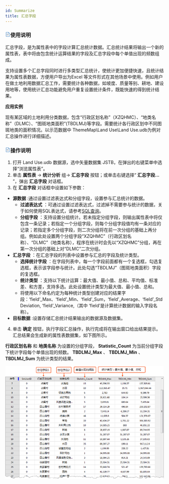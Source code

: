 ```yaml
---
id: Summarize
title: 汇总字段
---
```

### ![](../../img/read.gif)使用说明

汇总字段，是为属性表中的字段计算汇总统计数据。汇总统计结果将输出一个新的属性表，表中将由包含统计运算结果的字段及汇总字段中每个单值出现的频数组成。

支持设置多个汇总字段同时进行多类型汇总统计，使统计更加便捷快速，且统计结果为属性表数据，方便用户导出为Excel
等文件形式在其他场景中使用。例如用户在做土地利用数据汇总工作，需要统计各种数据，如坡度、质量等别、耕地、建设用地等，使用统计汇总功能避免用户重复设置统计条件，既能快速的得到统计结果。

**应用实例**

现有某区域的土地利用分类数据，包含“行政区划名称”（XZQHMC）、“地类名称”（DLMC）、“图斑地类面积”(TBDLMJ)等字段。需要统计各行政区划中不同图斑地类的面积情况。以示范数据中
ThemeMap\Land Use\Land Use.udb为例对汇总操作进行详细描述。

### ![](../../img/read.gif)操作说明

1. 打开 Land Use.udb 数据源，选中矢量数据集 JSTB，在弹出的右键菜单中选择“浏览属性表”。 
2. 单击 **属性表** -> **统计分析** 组-> **汇总字段** 按钮；或单击右键选择“ **汇总字段...** ”，弹出 **汇总字段** 对话框。
3. 在 **汇总字段** 对话框中设置如下参数： 
* **源数据** :通过设置过滤表达式和分组字段，设置参与汇总统计的数据。 
  * **过滤表达式** ：可通过设置过滤表达式，过滤掉不需要参与统计的数据，关于如何使用SQL表达式，请参考[SQL查询](../../Query/SQLQuery)。
  * **分组字段** ：支持设置分组统计。若未指定分组字段，则输出属性表中将仅包含一条记录；若指定一个分组字段，则每个分组字段值均有一条对应的记录；若指定多个分组字段，则二次分组将在前一次分组的基础上再分组。例如此处设置两个分组字段“XZQHMC”（行政区划名称）、“DLMC”（地类名称），程序在统计时会先以“XZQHMC”分组，再在第一次分组的基础上对“DLMC”二次分组。
* **汇总字段** ：在汇总字段的列表中设置参与汇总的字段及统计类型。 
  * **选择统计字段** ：在字段列表中，每一个字段前面都有一个复选框，勾选复选框，表示该字段参与统计。此处勾选“TBDLMJ”（图斑地类面积）字段的复选框。
  * **统计类型** ：支持以下统计运算：最大值、最小值、总和、平均值、标准差、和方差，支持多选。此处设置统计类型为最大值、最小值、总和。
  * 将使用以下命名约定为每种统计类型创建对应的结果字段：‘field’_Max、‘field’_Min、‘field’_Sum，‘field’_Average、‘field’_StdDeviation, ‘field’_Variance,（其中 ‘field’是计算统计数据的输入字段名称）。
* **目标数据** :设置存储汇总统计结果输出的数据源及数据集。
4. 单击 **确定** 按钮，执行字段汇总操作，执行完成将在输出窗口给出结果提示。汇总结果会生成新的属性表数据集，如下图所示。 

**行政区划名称** 和 **地类名称** 为设置的分组字段， **Statistic_Count** 为当前分组字段下统计字段每个单值出现的频数。
**TBDLMJ_Max** 、 **TBDLMJ_Min** 、 **TBDLMJ_Sum** 为统计类型的结果。

![](img/summarizeResult.png)  



